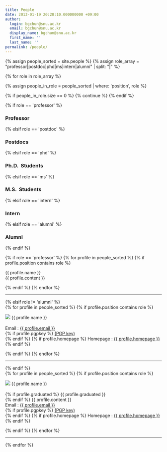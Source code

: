 ```yaml
---
title: People
date: 2013-01-19 20:28:10.000000000 +09:00
author:
  login: bgchun@snu.ac.kr
  email: bgchun@snu.ac.kr
  display_name: bgchun@snu.ac.kr
  first_name: ''
  last_name: ''
permalink: /people/
---
```


<!-- TODO : sort as joined for students -->
{% assign people_sorted = site.people %}
{% assign role_array = "professor|postdoc|phd|ms|intern|alumni" | split: "|" %}

{% for role in role_array %}

{% assign people_in_role = people_sorted | where: 'position', role %}

<!-- Skip section if there's nobody -->
{% if people_in_role.size == 0 %}
  {% continue %}
{% endif %}

<div class="pos_header">
    {% if role == 'professor' %}
    <h3>Professor</h3>
    {% elsif role == 'postdoc' %}
    <h3>Postdocs</h3>
    {% elsif role == 'phd' %}
    <h3>Ph.D.  Students</h3>
    {% elsif role == 'ms' %}
    <h3>M.S.  Students</h3>
    {% elsif role == 'intern' %}
    <h3>Intern</h3>
    {% elsif role == 'alumni' %}
    <h3>Alumni</h3>
    {% endif %}
</div>

{% if role == 'professor' %}
{% for profile in people_sorted %}
{% if profile.position contains role %}
<div class="professor_area">
  <div class="list-item-people">
    <p class="list-post-title">
      <div class="one_fourth">
          <img src="{{ profile.picture }}" alt="">
      </div>
      <div class="three_fourth last">
          <div class="person-desc">
              <div class="person-author person-author-dark clearfix">
                  <div class="person-author-wrapper">
                      <span class="person-name">{{ profile.name }}</span>
                      <span class="person-title"></span>
                  </div>
                  <div class="clear"></div>
              </div>
              <div class="person-content">
                {{ profile.content }}
              </div>
          </div>
      </div>
    </p>
  </div>
</div>
{% endif %}
{% endfor %}
<hr>
{% elsif role != 'alumni' %}
<div class="content list people">
  {% for profile in people_sorted %}
    {% if profile.position contains role %}
      <div class="list-item-people">
        <p class="list-post-title">
          <img class="profile-thumbnail" src="{{profile.picture}}">
          {{ profile.name }}<br><br>
          Email : <a href="mailto:{{ profile.email }}">{{ profile.email }}</a><br>
          {% if profile.pgpkey %}
            <a href="{{ profile.pgpkey }}" target="_blank" rel="noopener noreferrer">(PGP key)</a><br>
          {% endif %}
          {% if profile.homepage %}
            Homepage : <a href="{{ profile.homepage }}" target="_blank" rel="noopener noreferrer">{{ profile.homepage }}</a><br>
          {% endif %}
        </p>
      </div>
    {% endif %}
  {% endfor %}
</div>
<hr>
{% endif %}
<div class="content list people">
  {% for profile in people_sorted %}
    {% if profile.position contains role %}
      <div class="list-item-people">
        <p class="list-post-title">
          <img class="profile-thumbnail" src="{{profile.picture}}">
          {{ profile.name }}<br><br>
          {% if profile.graduated %}
            {{ profile.graduated }}<br>
          {% endif %}
          {{ profile.content }}<br>
          Email : <a href="mailto:{{ profile.email }}">{{ profile.email }}</a><br>
          {% if profile.pgpkey %}
            <a href="{{ profile.pgpkey }}" target="_blank" rel="noopener noreferrer">(PGP key)</a><br>
          {% endif %}
          {% if profile.homepage %}
            Homepage : <a href="{{ profile.homepage }}" target="_blank" rel="noopener noreferrer">{{ profile.homepage }}</a><br>
          {% endif %}
        </p>
      </div>
    {% endif %}
  {% endfor %}
</div>
<hr>
{% endfor %}
